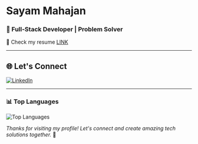 # **Sayam Mahajan**  
### 🚀 Full-Stack Developer | Problem Solver 
💬 Check my resume [LINK](https://drive.google.com/file/d/1vpJpiO6yQNQNjnRwNdrGKHO8oJk76j6i/view?usp=sharing)

---

## 🌐 Let's Connect  

[![LinkedIn](https://img.shields.io/badge/LinkedIn-0A66C2?style=for-the-badge&logo=linkedin&logoColor=white)](https://www.linkedin.com/in/sayammahajan8/)  

---

### 📊 Top Languages  
![Top Languages](https://github-readme-stats.vercel.app/api/top-langs/?username=SayamMahajan&layout=compact&hide_border=true&theme=radical)  

*Thanks for visiting my profile! Let's connect and create amazing tech solutions together.* 🌟  
